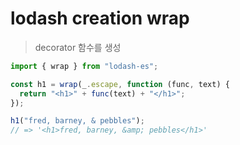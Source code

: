 # lodash creation wrap

> decorator 함수를 생성

```js
import { wrap } from "lodash-es";

const h1 = wrap(_.escape, function (func, text) {
  return "<h1>" + func(text) + "</h1>";
});

h1("fred, barney, & pebbles");
// => '<h1>fred, barney, &amp; pebbles</h1>'
```
